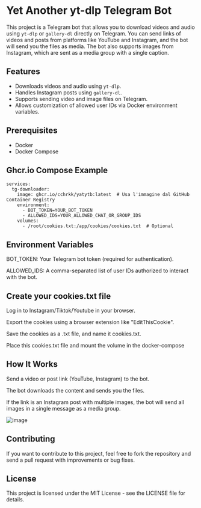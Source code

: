 # Yet Another yt-dlp Telegram Bot

This project is a Telegram bot that allows you to download videos and audio using `yt-dlp` or `gallery-dl` directly on Telegram. You can send links of videos and posts from platforms like YouTube and Instagram, and the bot will send you the files as media. The bot also supports images from Instagram, which are sent as a media group with a single caption.

## Features

- Downloads videos and audio using `yt-dlp`.
- Handles Instagram posts using `gallery-dl`.
- Supports sending video and image files on Telegram.
- Allows customization of allowed user IDs via Docker environment variables.

## Prerequisites

- Docker
- Docker Compose

##  Ghcr.io Compose Example

```version: "3.8"
services:
  tg-downloader:
    image: ghcr.io/cchrkk/yatytb:latest  # Usa l'immagine dal GitHub Container Registry
    environment:
      - BOT_TOKEN=YOUR_BOT_TOKEN
      - ALLOWED_IDS=YOUR_ALLOWED_CHAT_OR_GROUP_IDS
    volumes:
      - /root/cookies.txt:/app/cookies/cookies.txt  # Optional
```

## Environment Variables
BOT_TOKEN: Your Telegram bot token (required for authentication).

ALLOWED_IDS: A comma-separated list of user IDs authorized to interact with the bot.
##  Create your cookies.txt file
Log in to Instagram/Tiktok/Youtube in your browser.

Export the cookies using a browser extension like "EditThisCookie".

Save the cookies as a .txt file, and name it cookies.txt.

Place this cookies.txt file and mount the volume in the docker-compose

## How It Works
Send a video or post link (YouTube, Instagram) to the bot.

The bot downloads the content and sends you the files.

If the link is an Instagram post with multiple images, the bot will send all images in a single message as a media group.

![image](https://github.com/user-attachments/assets/b11edc73-09d5-49de-86fe-79b7e98f1efc)

## Contributing
If you want to contribute to this project, feel free to fork the repository and send a pull request with improvements or bug fixes.

## License
This project is licensed under the MIT License - see the LICENSE file for details.
